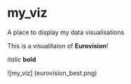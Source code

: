 # my_viz
A place to display my data visualisations

This is a visualitaion of **Eurovision**!

*italic*
**bold**

![my_viz] (eurovision_best.png)
